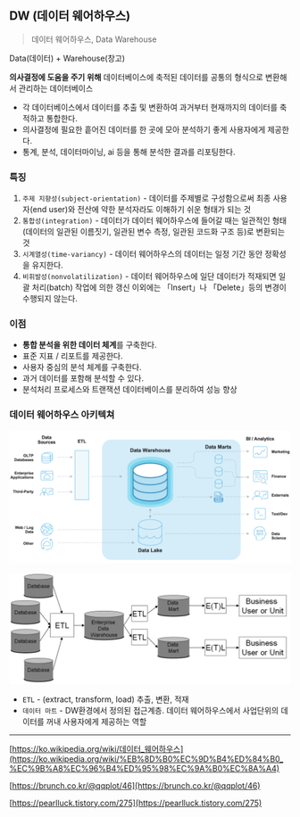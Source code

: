 ## DW (데이터 웨어하우스)

> 데이터 웨어하우스, Data Warehouse

Data(데이터) + Warehouse(창고)

**의사결정에 도움을 주기 위해** 데이터베이스에 축적된 데이터를 공통의 형식으로 변환해서 관리하는 데이터베이스

- 각 데이터베이스에서 데이터를 추출 및 변환하여 과거부터 현재까지의 데이터를 축적하고 통합한다.
- 의사결정에 필요한 흩어진 데이터를 한 곳에 모아 분석하기 좋게 사용자에게 제공한다.
- 통계, 분석, 데이터마이닝, ai 등을 통해 분석한 결과를 리포팅한다.

### 특징

1. `주제 지향성(subject-orientation)` - 데이터를 주제별로 구성함으로써 최종 사용자(end user)와 전산에 약한 분석자라도 이해하기 쉬운 형태가 되는 것
2. `통합성(integration)` - 데이터가 데이터 웨어하우스에 들어갈 때는 일관적인 형태(데이터의 일관된 이름짓기, 일관된 변수 측정, 일관된 코드화 구조 등)로 변환되는 것
3. `시계열성(time-variancy)` - 데이터 웨어하우스의 데이터는 일정 기간 동안 정확성을 유지한다.
4. `비휘발성(nonvolatilization)` - 데이터 웨어하우스에 일단 데이터가 적재되면 일괄 처리(batch) 작업에 의한 갱신 이외에는 「Insert」나 「Delete」등의 변경이 수행되지 않는다. 

### 이점

- **통합 분석을 위한 데이터 체계**를 구축한다.
- 표준 지표 / 리포트를 제공한다.
- 사용자 중심의 분석 체계를 구축한다.
- 과거 데이터를 포함해 분석할 수 있다.
- 분석처리 프로세스와 트랜잭션 데이터베이스를 분리하여 성능 향상

### 데이터 웨어하우스 아키텍쳐

<p>
  <img src="https://github.com/triflingness/CSnCT-Study/blob/main/Database/images/data%20warehouse%20archi.png">
</p>

<p>
  <img src="https://github.com/triflingness/CSnCT-Study/blob/main/Database/images/data%20warehouse%20archi2.png">
</p>

- `ETL` - (extract, transform, load) 추출, 변환, 적재
- `데이터 마트` - DW환경에서 정의된 접근계층. 데이터 웨어하우스에서 사업단위의 데이터를 꺼내 사용자에게 제공하는 역할

---

[https://ko.wikipedia.org/wiki/데이터_웨어하우스](https://ko.wikipedia.org/wiki/%EB%8D%B0%EC%9D%B4%ED%84%B0_%EC%9B%A8%EC%96%B4%ED%95%98%EC%9A%B0%EC%8A%A4)

[https://brunch.co.kr/@qqplot/46](https://brunch.co.kr/@qqplot/46)

[https://pearlluck.tistory.com/275](https://pearlluck.tistory.com/275)
